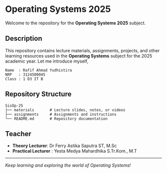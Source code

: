 # Operating Systems 2025

Welcome to the repository for the **Operating Systems 2025** subject.

## Description
This repository contains lecture materials, assignments, projects, and other learning resources used in the **Operating Systems** subject for the 2025 academic year.
Let me introduce myself,
```
Name  : Rafif Ahmad Yudhistira
NRP   : 3124500045
Class : 1 D3 IT B
```

## Repository Structure
```
SisOp-25
├── materials       # Lecture slides, notes, or videos
├── assignments     # Assignments and instructions
└── README.md       # Repository documentation
```

## Teacher
- **Theory Lecturer**: Dr Ferry Astika Saputra ST, M.Sc
- **Practical Lecturer** : Yesta Medya Mahardhika S.Tr.Kom., M.T

---
*Keep learning and exploring the world of Operating Systems!*
